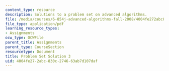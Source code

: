 ```yaml
---
content_type: resource
description: Solutions to a problem set on advanced algorithms.
file: /media/courses/6-854j-advanced-algorithms-fall-2008/4004fe272abc830c274663ab7d107daf_solution3.pdf
file_type: application/pdf
learning_resource_types:
- Assignments
ocw_type: OCWFile
parent_title: Assignments
parent_type: CourseSection
resourcetype: Document
title: Problem Set Solution 3
uid: 4004fe27-2abc-830c-2746-63ab7d107daf
---
```

